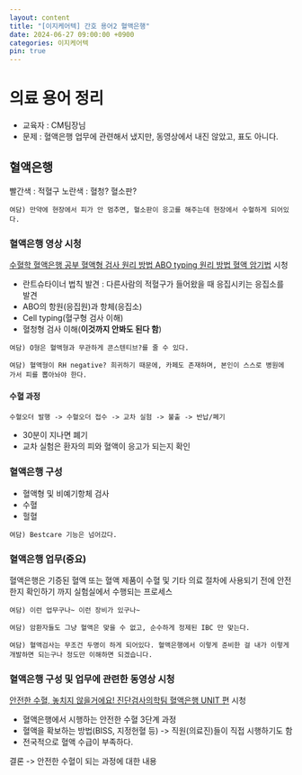 ```yaml
---
layout: content
title: "[이지케어텍] 간호 용어2 혈액은행"
date: 2024-06-27 09:00:00 +0900
categories: 이지케어텍
pin: true
---
```




# 의료 용어 정리
- 교육자 : CM팀장님
- 문제 : 혈액은행 업무에 관련해서 냈지만, 동영상에서 내진 않았고, 표도 아니다. 

## 혈액은행
빨간색 : 적혈구
노란색 : 혈청? 혈소판?
```
여담) 만약에 현장에서 피가 안 멈추면, 혈소판이 응고를 해주는데 현장에서 수혈하게 되어있다.
```

### 혈액은행 영상 시청
[수혈학 혈액은행 공부 혈액형 검사 원리 방법 ABO typing 원리 방법 혈액 암기법]() 시청
- 란트슈타이너 법칙 발견 : 다른사람의 적혈구가 들어왔을 때 응집시키는 응집소를 발견
- ABO의 항원(응집원)과 항체(응집소)
- Cell typing(혈구형 검사 이해)
- 혈청형 검사 이해(**이것까지 안봐도 된다 함**)

```
여담) O형은 혈액형과 무관하게 콘스텐티브?를 줄 수 있다.

여담) 혈액형이 RH negative? 희귀하기 때문에, 카페도 존재하며, 본인이 스스로 병원에 가서 피를 뽑아놔야 한다.
```
#### 수혈 과정

```
수혈오더 발행 -> 수혈오더 접수 -> 교차 실험 -> 불출 -> 반납/폐기
```

- 30분이 지나면 폐기
- 교차 실험은 환자의 피와 혈액이 응고가 되는지 확인


### 혈액은행 구성
- 혈액형 및 비예기항체 검사
- 수혈
- 헐혈
```
여담) Bestcare 기능은 넘어갔다.
```
### 혈액은행 업무(중요)
혈액은행은 기증된 혈액 또는 혈액 제품이 수혈 및 기타 의료 절차에 사용되기 전에 안전한지 확인하기 까지 실험실에서 수행되는 프로세스
```
여담) 이런 업무구나~ 이런 장비가 있구나~

여담) 암환자들도 그냥 혈액은 맞을 수 없고, 순수하게 정제된 IBC 만 맞는다.

여담) 혈액검사는 무조건 두명이 하게 되어있다. 혈액은행에서 이렇게 준비한 걸 내가 이렇게 개발하면 되는구나 정도만 이해하면 되겠습니다.
```
### 혈액은행 구성 및 업무에 관련한 동영상 시청
[안전한 수혈, 놓치지 않을거에요! 진단검사의학팀 혈액은행 UNIT 편]() 시청
- 혈액은행에서 시행하는 안전한 수혈 3단계 과정
- 혈액을 확보하는 방법(BISS, 지정헌혈 등) -> 직원(의료진)들이 직접 시행하기도 함
- 전국적으로 혈액 수급이 부족하다.

결론 -> 안전한 수혈이 되는 과정에 대한 내용




